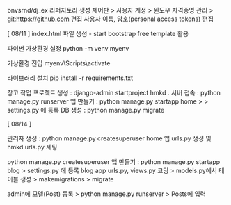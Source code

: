 bnvsrnd/dj_ex 리퍼지토리 생성
제어판 > 사용자 계정 > 윈도우 자격증명 관리 > git:https://github.com 편집 
사용자 이름, 암호(personal access tokens) 편집

[ 08/11 ]
index.html 파일 생성 - start bootstrap free template 활용

파이썬 가상환경 설정
python -m venv myenv

가상환경 진입
myenv\Scripts\activate

라이브러리 설치
pip install -r requirements.txt

장고 작업
프로젝트 생성 : django-admin startproject hmkd .
서버 접속 : python manage.py runserver
앱 만들기 : python manage.py startapp home > > settings.py 에 등록
DB 생성 : python manage.py migrate

[ 08/14 ]

관리자 생성 : python manage.py createsuperuser
home 앱 urls.py 생성 및 hmkd.urls.py 세팅


python manage.py createsuperuser
앱 만들기 : python manage.py startapp blog > settings.py 에 등록
blog app urls.py, views.py 코딩 > models.py에서 테이블 생성 > makemigrations > migrate

admin에 모델(Post) 등록 > python manage.py runserver > Posts에 입력



